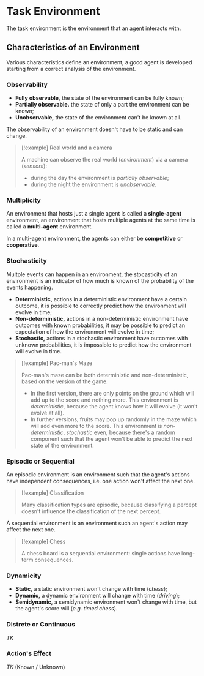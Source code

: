# Task Environment

The task environment is the environment that an [agent](AI%20and%20ML/Unit%201/Agents/Agent.md) interacts with.

## Characteristics of an Environment

Various characteristics define an environment, a good agent is developed starting from a correct analysis of the environment.

### Observability

- **Fully observable,** the state of the environment can be fully known;
- **Partially observable.** the state of only a part the environment can be known;
- **Unobservable,** the state of the environment can't be known at all.

The observability of an environment doesn't have to be static and can change.

> [!example] Real world and a camera
> 
> A machine can observe the real world (*environment*) via a camera (*sensors*):
> - during the day the environment is *partially observable*;
> - during the night the environment is *unobservable*.

### Multiplicity

An environment that hosts just a single agent is called a **single-agent** environment, an environment that hosts multiple agents at the same time is called a **multi-agent** environment.

In a multi-agent environment, the agents can either be **competitive** or **cooperative**.

### Stochasticity

Multple events can happen in an environment, the stocasticity of an environment is an indicator of how much is known of the probability of the events happening.

- **Deterministic,** actions in a deterministic environment have a certain outcome, it is possible to correctly predict how the environment will evolve in time;
- **Non-deterministic,** actions in a non-deterministic environment have outcomes with known probabilities, it may be possible to predict an expectation of how the environment will evolve in time;
- **Stochastic,** actions in a stochastic environment have outcomes with unknown probabilities, it is impossible to predict how the environment will evolve in time.

> [!example] Pac-man's Maze
> 
> Pac-man's maze can be both deterministic and non-deterministic, based on the version of the game.
> 
> - In the first version, there are only points on the ground which will add up to the score and nothing more. This environment is *deterministic*, because the agent knows how it will evolve (it won't evolve at all).
> - In further versions, fruits may pop up randomly in the maze which will add even more to the score. This environment is *non-deterministic*, *stochastic* even, because there's a random component such that the agent won't be able to predict the next state of the environment.

### Episodic or Sequential

An episodic environment is an environment such that the agent's actions have independent consequences, i.e. one action won't affect the next one.

> [!example] Classification
> 
> Many classification types are episodic, because classifying a percept doesn't influence the classification of the next percept.

A sequential environment is an environment such an agent's action may affect the next one.

> [!example] Chess
> 
> A chess board is a sequential environment: single actions have long-term consequences.

### Dynamicity

- **Static,** a static environment won't change with time (*chess*);
- **Dynamic,** a dynamic environment will change with time (*driving*);
- **Semidynamic,** a semidynamic environment won't change with time, but the agent's score will (*e.g. timed chess*).

### Distrete or Continuous

*TK*

### Action's Effect

*TK* (Known / Unknown)
